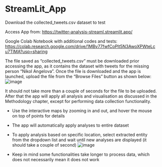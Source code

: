 # StreamLit_App

Download the collected_tweets.csv dataset to test

Access App from: https://twitter-analysis-streaml.streamlit.app/

Google Colab Notebook with additional codes and tests: https://colab.research.google.com/drive/1MBv77fwfCoPlt5N3AwoXPWteLcu7TIMA?usp=sharing 

The file saved as “collected_tweets.csv” must be downloaded prior accessing the app, as it contains the dataset with tweets for the missing person “Nikol Angelova”. 
Once the file is downloaded and the app is launched, upload the file from the “Browse Files” button as shown below:
![image](https://github.com/user-attachments/assets/7ff20a72-2abb-4f59-bb9b-b19df0f250c1)

It should not take more than a couple of seconds for the file to be uploaded. After that the app will apply all analysis and visualisation as discussed in the Methodology chapter, except for performing data collection functionality. 
* Use the interactive maps by zooming in and out, and hover the mouse on top of points for details
* The app will automatically apply analyses to entire dataset
* To apply analysis based on specific location, select extracted entity from the dropdown list and wait until new analyses are displayed (it should take a couple of second)
 ![image](https://github.com/user-attachments/assets/59c0cb2b-b305-4a99-8017-81ca969a95a8)

* Keep in mind some functionalities take longer to process data, which does not necessarily mean it does not work
